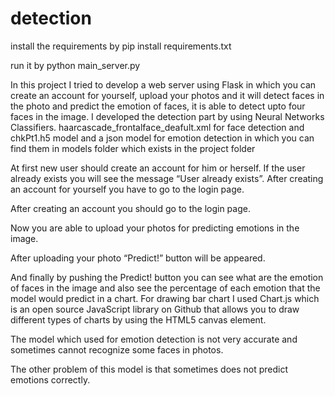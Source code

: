 # detection
install the requirements by  pip install requirements.txt 

run it by python main_server.py

In this project I tried to develop a web server using Flask in which you can create an account for yourself, upload your photos and it will detect faces in the photo and predict the emotion of faces, it is able to detect upto four faces in the image.
I developed the detection part by using Neural Networks Classifiers. haarcascade_frontalface_deafult.xml for face detection and chkPt1.h5 model and a json model for emotion detection  in which you can find them in models folder which exists in the project folder 

At first new user should create an account for him or herself.
If the user already exists you will see the message “User already exists”. After creating an account for yourself you have to go to the login page.

After creating an account you should go to the login page.

Now you are able to upload your photos for predicting emotions in the image.

After uploading your photo “Predict!” button will be appeared.

And finally by pushing the Predict! button you can see what are the emotion of faces in the image and also see the percentage of each emotion that the model would predict in a chart.
For drawing bar chart I used Chart.js which is an open source JavaScript library on Github that allows you to draw different types of charts by using the HTML5 canvas element. 

The model which used for emotion detection is not very accurate and sometimes cannot recognize some faces in photos.


The other problem of this model is that sometimes does not predict emotions correctly.
